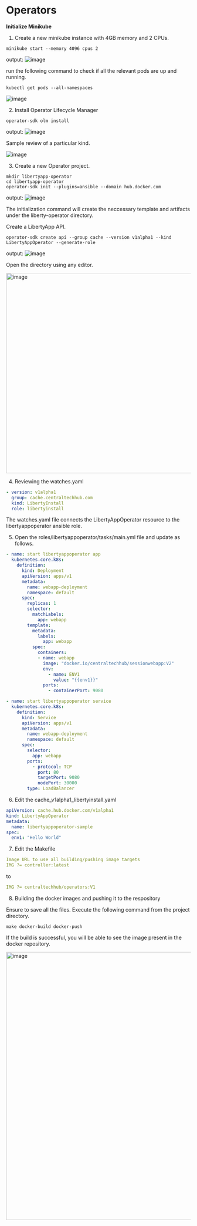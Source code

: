 # **Operators**

**Initialize Minikube**

1. Create a new minikube instance with 4GB memory and 2 CPUs.

```CMD
minikube start --memory 4096 cpus 2
```

output:
![image](https://user-images.githubusercontent.com/93929892/196854997-6a5dea30-38b2-414b-80ed-45309ec04416.png)

run the following command to check if all the relevant pods are up and running.

```CMD
kubectl get pods --all-namespaces
```

![image](https://user-images.githubusercontent.com/93929892/196855249-94e1e9fc-e528-4b48-922a-4b6688309fdf.png)

2. Install Operator Lifecycle Manager

```CMD
operator-sdk olm install
```

output:
![image](https://user-images.githubusercontent.com/93929892/196855953-8305cdd0-a220-4a59-87c5-82ffca129732.png)

Sample review of a particular kind.

![image](https://user-images.githubusercontent.com/93929892/196856651-c7a2596b-de87-472b-97a8-259e6c87ee12.png)

3. Create a new Operator project.

```CMD
mkdir libertyapp-operator  
cd libertyapp-operator  
operator-sdk init --plugins=ansible --domain hub.docker.com
```

output:
![image](https://user-images.githubusercontent.com/93929892/196857036-f68cda14-6f65-46e2-b9c2-64eb5b43d9ee.png)

The initialization command will create the neccessary template and artifacts under the liberty-operator directory. 

Create a LibertyApp API.

```CMD
operator-sdk create api --group cache --version v1alpha1 --kind LibertyAppOperator --generate-role
```

output:
![image](https://user-images.githubusercontent.com/93929892/196858296-61d700d3-78fa-47b2-85cc-d1fee5ac2f3d.png)

Open the directory using any editor.

<img width="546" alt="image" src="https://user-images.githubusercontent.com/93929892/196858434-7e6dbb10-1fce-4b33-b1bb-af9d8cec27bf.png">

4. Reviewing the watches.yaml

```yaml
- version: v1alpha1
  group: cache.centraltechhub.com
  kind: LibertyInstall
  role: libertyinstall
```
  
The watches.yaml file connects the LibertyAppOperator resource to the libertyappoperator ansible role.

5. Open the roles/libertyappoperator/tasks/main.yml file and update as follows.

```yaml
- name: start libertyappoperator app
  kubernetes.core.k8s:
    definition:
      kind: Deployment
      apiVersion: apps/v1
      metadata:
        name: webapp-deployment
        namespace: default
      spec:
        replicas: 1
        selector:
          matchLabels:
            app: webapp
        template:
          metadata:
            labels:
              app: webapp
          spec:
            containers:
            - name: webapp
              image: "docker.io/centraltechhub/sessionwebapp:V2"
              env:
                - name: ENV1
                  value: "{{env1}}"
              ports:
                - containerPort: 9080

- name: start libertyappoperator service
  kubernetes.core.k8s:
    definition:
      kind: Service
      apiVersion: apps/v1
      metadata:
        name: webapp-deployment
        namespace: default
      spec:
        selector:
          app: webapp
        ports:
          - protocol: TCP
            port: 80
            targetPort: 9080
            nodePort: 30000
        type: LoadBalancer

```

6. Edit the cache_v1alpha1_libertyinstall.yaml

```yaml
apiVersion: cache.hub.docker.com/v1alpha1
kind: LibertyAppOperator
metadata:
  name: libertyappoperator-sample
spec:
  env1: "Hello World"
```

7. Edit the Makefile

```yaml
Image URL to use all building/pushing image targets
IMG ?= controller:latest
```
to 
```yaml
IMG ?= centraltechhub/operators:V1
```

8.  Building the docker images and pushing it to the respository

Ensure to save all the files. Execute the following command from the project directory.

```CMD
make docker-build docker-push
```

If the build is successful, you will be able to see the image present in the docker repository.

<img width="731" alt="image" src="https://user-images.githubusercontent.com/93929892/196863069-4d8bd143-4017-447f-8513-efd9cdff898b.png">



